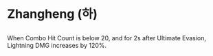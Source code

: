 # Zhangheng (하)

##

When Combo Hit Count is below 20, and for 2s after Ultimate Evasion, Lightning DMG increases by 120%.

